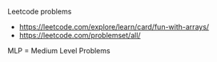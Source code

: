 Leetcode problems

- https://leetcode.com/explore/learn/card/fun-with-arrays/
- https://leetcode.com/problemset/all/

MLP = Medium Level Problems
